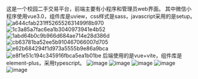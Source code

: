这是一个校园二手交易平台，前端主要有小程序和管理员web界面。
其中微信小程序使用vue3.0，组件库是uview，css样式是sass，javascript采用的是setup。
![a644cfab231ff526552631499f8b970](https://github.com/user-attachments/assets/d628168e-f795-487d-9f1d-0fd2ae664eb8)
![1c3a85a7fac6ea1b3040973941e4b52](https://github.com/user-attachments/assets/c2a13f46-5aaf-4612-9aee-ea839e2e4356)
![1abd64b0c9b966d684ae714e28d386d](https://github.com/user-attachments/assets/60cdfc57-7ff6-4757-8a68-801cc648e06e)
![cb63781ba52ee5b910467066007d705](https://github.com/user-attachments/assets/c5df2236-3a9f-48a0-9c6c-be0f9d94aeaa)
![e62b684294f1d973a5555b9e86a9bca](https://github.com/user-attachments/assets/94457c1d-633f-46b2-9263-31424872b362)
![e8f1e51c194c345916fbca5ea1b01be](https://github.com/user-attachments/assets/e2413c43-701a-4069-9c7b-8dc254140413)
后端使用的是vue+vite，组件库是element-plus，采用typescript。
![image](https://github.com/user-attachments/assets/afe34178-ec70-47e1-b484-9c437503a0be)
![image](https://github.com/user-attachments/assets/72428321-8a64-4300-acbb-7447715a02ab)
![image](https://github.com/user-attachments/assets/f4f611ff-9466-44c1-9e4c-0b611c0c3e20)
![image](https://github.com/user-attachments/assets/37392cfb-5008-48d0-8dfd-1a84ac347a86)
![image](https://github.com/user-attachments/assets/e404ced1-f719-45e6-84d1-16fae104d9d6)

